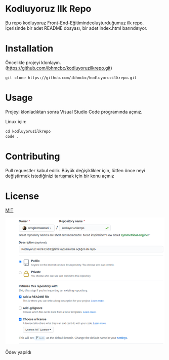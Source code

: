 
# Kodluyoruz Ilk Repo
Bu repo kodluyoruz Front-End-Eğitimindeoluşturduğumuz ilk repo. İçerisinde bir adet README dosyası, bir adet index.html barındırıyor.

# Installation
Öncelikle projeyi klonlayın. (https://github.com/ibhmcbc/kodluyoruzilkrepo.git)
```
git clone https://github.com/ibhmcbc/kodluyoruzilkrepo.git
```
# Usage
Projeyi klonladıktan sonra Visual Studio Code programında açınız.

Linux için:
```
cd kodluyoruzilkrepo
code .
```
# Contributing
Pull requestler kabul edilir. Büyük değişiklikler için, lütfen önce neyi değiştirmek istediğinizi tartışmak için bir konu açınız

# License
[MIT](https://choosealicense.com/licenses/mit/)


![Kodluyoruz Githubının bir fotosu](https://raw.githubusercontent.com/Kodluyoruz/taskforce/main/git/odev1/figures/github.png)

Ödev yapıldı
